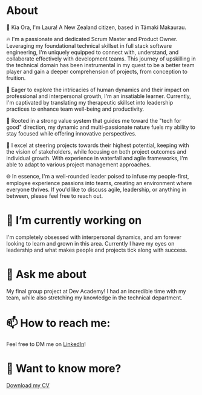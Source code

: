# About

👋 Kia Ora, I'm Laura! A New Zealand citizen, based in Tāmaki Makaurau.

🔥 I'm a passionate and dedicated Scrum Master and Product Owner. Leveraging my foundational technical skillset in full stack software engineering, I'm uniquely equipped to connect with, understand, and collaborate effectively with development teams. This journey of upskilling in the technical domain has been instrumental in my quest to be a better team player and gain a deeper comprehension of projects, from conception to fruition.

💬 Eager to explore the intricacies of human dynamics and their impact on professional and interpersonal growth, I'm an insatiable learner. Currently, I'm captivated by translating my therapeutic skillset into leadership practices to enhance team well-being and productivity.

🌱 Rooted in a strong value system that guides me toward the "tech for good" direction, my dynamic and multi-passionate nature fuels my ability to stay focused while offering innovative perspectives.

🚀 I excel at steering projects towards their highest potential, keeping with the vision of stakeholders, while focusing on both project outcomes and individual growth. With experience in waterfall and agile frameworks, I'm able to adapt to various project management approaches.

🌐 In essence, I'm a well-rounded leader poised to infuse my people-first, employee experience passions into teams, creating an environment where everyone thrives. If you'd like to discuss agile, leadership, or anything in between, please feel free to reach out.


# 🔭 I’m currently working on

I'm completely obsessed with interpersonal dynamics, and am forever looking to learn and grown in this area. Currently I have my eyes on leadership and what makes people and projects tick along with success.

# 💬 Ask me about

My final group project at Dev Academy! I had an incredible time with my team, while also stretching my knowledge in the technical department.


# 📫 How to reach me:

Feel free to DM me on [LinkedIn](www.linkedin.com/in/laura-harris-06173964)!

# 📜 Want to know more?

[Download my CV]([url](https://github.com/laura-ellen-harris/About/blob/main/Laura%20Harris%20-%20CV.pdf)https://github.com/laura-ellen-harris/About/blob/main/Laura%20Harris%20-%20CV.pdf)
